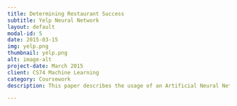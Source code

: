 ```yaml
---
title: Determining Restaurant Success
subtitle: Yelp Neural Network
layout: default
modal-id: 5
date: 2015-03-15
img: yelp.png
thumbnail: yelp.png
alt: image-alt
project-date: March 2015
client: CS74 Machine Learning
category: Coursework
description: This paper describes the usage of an Artificial Neural Network to determine the success or failure of a potential restaurant. We analyze the Yelp Academic dataset [Yelp 2015] which includes all the data and reviews of the 250 closest businesses for 30 universities. Our approach is to utilize stochastic gradient descent and back propagation to built a model for determining success or failure of a restaurant given a set of business characteristics. We compare performance among a variety of neural network architectures and utilize dummy variables to increase the size of our usable dataset. Finally, we discuss performance of our best performing neural networks compared to our baseline models of logistic regression and support vector machines.

---
```

